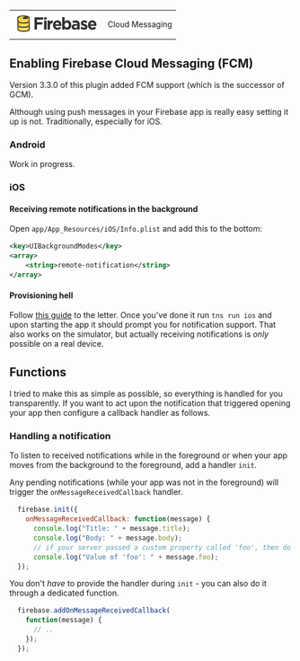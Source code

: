 <table>
<tr>
<td><img src="images/firebase.png" width="154px" height="43px" alt="Firebase"/></td>
<td>Cloud Messaging</td>
</tr>
</table>

## Enabling Firebase Cloud Messaging (FCM)
Version 3.3.0 of this plugin added FCM support (which is the successor of GCM).

Although using push messages in your Firebase app is really easy setting it up is not. Traditionally, especially for iOS.

### Android
Work in progress.

### iOS

#### Receiving remote notifications in the background
Open `app/App_Resources/iOS/Info.plist` and add this to the bottom:

```xml
<key>UIBackgroundModes</key>
<array>
	<string>remote-notification</string>
</array>
```

#### Provisioning hell
Follow [this guide](https://firebase.google.com/docs/cloud-messaging/ios/certs) to the letter. Once you've done it run `tns run ios` and upon starting the app it should prompt you for notification support. That also works on the simulator, but actually receiving notifications is _only_ possible on a real device.

## Functions
I tried to make this as simple as possible, so everything is handled for you transparently. If you want to act upon the notification that triggered opening your app then configure a callback handler as follows.

### Handling a notification
To listen to received notifications while in the foreground or when your app moves from the background to the foreground, add a handler `init`.

Any pending notifications (while your app was not in the foreground) will trigger the `onMessageReceivedCallback` handler.

```js
  firebase.init({
    onMessageReceivedCallback: function(message) {
      console.log("Title: " + message.title);
      console.log("Body: " + message.body);
      // if your server passed a custom property called 'foo', then do this:
      console.log("Value of 'foo': " + message.foo);
  });
```

You don't _have_ to provide the handler during `init` - you can also do it through a dedicated function.

```js
  firebase.addOnMessageReceivedCallback(
    function(message) {
      // ..
    });
  });
```
